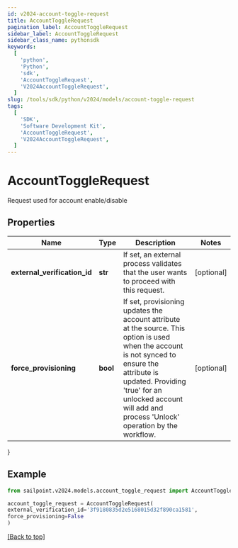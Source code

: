 ```yaml
---
id: v2024-account-toggle-request
title: AccountToggleRequest
pagination_label: AccountToggleRequest
sidebar_label: AccountToggleRequest
sidebar_class_name: pythonsdk
keywords:
  [
    'python',
    'Python',
    'sdk',
    'AccountToggleRequest',
    'V2024AccountToggleRequest',
  ]
slug: /tools/sdk/python/v2024/models/account-toggle-request
tags:
  [
    'SDK',
    'Software Development Kit',
    'AccountToggleRequest',
    'V2024AccountToggleRequest',
  ]
---
```


# AccountToggleRequest

Request used for account enable/disable

## Properties

| Name | Type | Description | Notes |
| --- | --- | --- | --- |
| **external_verification_id** | **str** | If set, an external process validates that the user wants to proceed with this request. | [optional] |
| **force_provisioning** | **bool** | If set, provisioning updates the account attribute at the source. This option is used when the account is not synced to ensure the attribute is updated. Providing 'true' for an unlocked account will add and process 'Unlock' operation by the workflow. | [optional] |

}

## Example

```python
from sailpoint.v2024.models.account_toggle_request import AccountToggleRequest

account_toggle_request = AccountToggleRequest(
external_verification_id='3f9180835d2e5168015d32f890ca1581',
force_provisioning=False
)

```

[[Back to top]](#)
